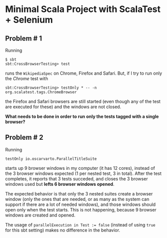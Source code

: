 # Minimal Scala Project with ScalaTest + Selenium

## Problem \# 1

Running 

```
$ sbt
sbt:CrossBrowserTesting> test
```

runs the `WikipediaSpec` on Chrome, Firefox and Safari. But, if I try to run only the _Chrome_ test with

```
sbt:CrossBrowserTesting> testOnly * -- -n org.scalatest.tags.ChromeBrowser
```

the Firefox and Safari browsers are still started (even though any of the test are executed for these)
and the windows are not closed.

 **What needs to be done in order to run only the tests tagged with a single browser?**

## Problem \# 2

Running

```
testOnly io.oscarvarto.ParallelTitleSuite
```

starts up 9 browser windows in my computer (it has 12 cores), instead of the 3 browser windows expected
(1 per nested test, 3 in total). After the test completes, it reports that 3 tests succeded, and closes
the 3 browser windows used but **lefts 6 browser windows opened**.

The expected behavior is that only the 3 nested suites create a browser window (only the ones that are needed,
or as many as the system can support if there are a lot of needed windows), and those windows should open only
when the test starts. This is not happening, because 9 browser windows are created and opened.

The usage of `parallelExecution in Test := false` (instead of using `true` for this sbt setting) makes no
difference in the behavior.
